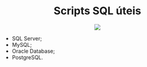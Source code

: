 
<h1 align="center"> Scripts SQL úteis </h1>

<p align="center">
<img src="http://img.shields.io/static/v1?label=STATUS&message=EM%20DESENVOLVIMENTO&color=GREEN&style=for-the-badge"/>
</p>

- SQL Server;
- MySQL;
- Oracle Database;
- PostgreSQL.
